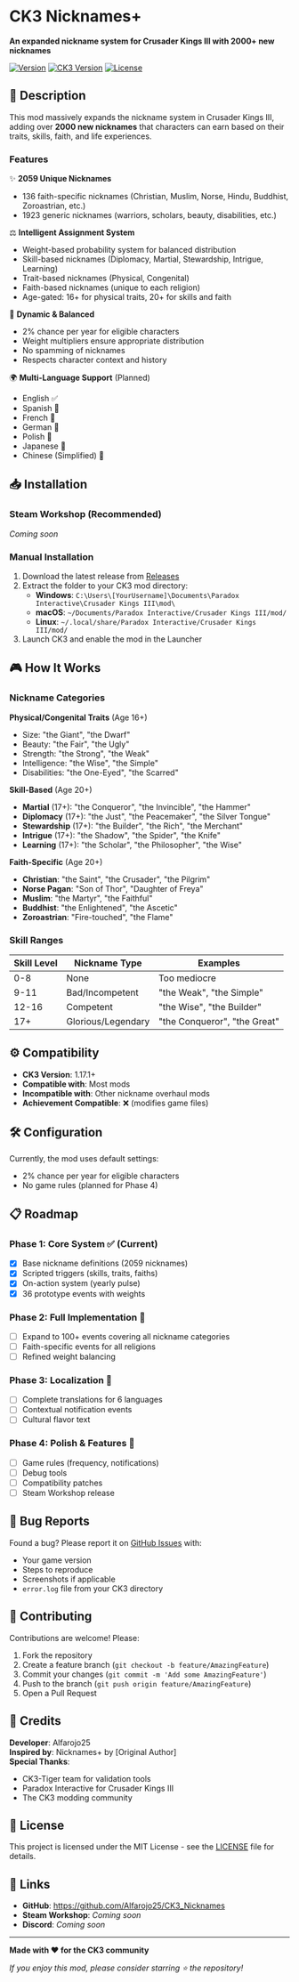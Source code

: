 # CK3 Nicknames+

**An expanded nickname system for Crusader Kings III with 2000+ new nicknames**

[![Version](https://img.shields.io/badge/version-1.0.0--alpha-orange.svg)](https://github.com/Alfarojo25/CK3_Nicknames)
[![CK3 Version](https://img.shields.io/badge/CK3-1.17.1-blue.svg)](https://store.steampowered.com/app/1158310/Crusader_Kings_III/)
[![License](https://img.shields.io/badge/license-MIT-green.svg)](LICENSE)

## 📖 Description

This mod massively expands the nickname system in Crusader Kings III, adding over **2000 new nicknames** that characters can earn based on their traits, skills, faith, and life experiences.

### Features

✨ **2059 Unique Nicknames**

- 136 faith-specific nicknames (Christian, Muslim, Norse, Hindu, Buddhist, Zoroastrian, etc.)
- 1923 generic nicknames (warriors, scholars, beauty, disabilities, etc.)

⚖️ **Intelligent Assignment System**

- Weight-based probability system for balanced distribution
- Skill-based nicknames (Diplomacy, Martial, Stewardship, Intrigue, Learning)
- Trait-based nicknames (Physical, Congenital)
- Faith-based nicknames (unique to each religion)
- Age-gated: 16+ for physical traits, 20+ for skills and faith

🎲 **Dynamic & Balanced**

- 2% chance per year for eligible characters
- Weight multipliers ensure appropriate distribution
- No spamming of nicknames
- Respects character context and history

🌍 **Multi-Language Support** (Planned)

- English ✅
- Spanish 🚧
- French 🚧
- German 🚧
- Polish 🚧
- Japanese 🚧
- Chinese (Simplified) 🚧

## 📥 Installation

### Steam Workshop (Recommended)

_Coming soon_

### Manual Installation

1. Download the latest release from [Releases](https://github.com/Alfarojo25/CK3_Nicknames/releases)
2. Extract the folder to your CK3 mod directory:
   - **Windows**: `C:\Users\[YourUsername]\Documents\Paradox Interactive\Crusader Kings III\mod\`
   - **macOS**: `~/Documents/Paradox Interactive/Crusader Kings III/mod/`
   - **Linux**: `~/.local/share/Paradox Interactive/Crusader Kings III/mod/`
3. Launch CK3 and enable the mod in the Launcher

## 🎮 How It Works

### Nickname Categories

**Physical/Congenital Traits** (Age 16+)

- Size: "the Giant", "the Dwarf"
- Beauty: "the Fair", "the Ugly"
- Strength: "the Strong", "the Weak"
- Intelligence: "the Wise", "the Simple"
- Disabilities: "the One-Eyed", "the Scarred"

**Skill-Based** (Age 20+)

- **Martial** (17+): "the Conqueror", "the Invincible", "the Hammer"
- **Diplomacy** (17+): "the Just", "the Peacemaker", "the Silver Tongue"
- **Stewardship** (17+): "the Builder", "the Rich", "the Merchant"
- **Intrigue** (17+): "the Shadow", "the Spider", "the Knife"
- **Learning** (17+): "the Scholar", "the Philosopher", "the Wise"

**Faith-Specific** (Age 20+)

- **Christian**: "the Saint", "the Crusader", "the Pilgrim"
- **Norse Pagan**: "Son of Thor", "Daughter of Freya"
- **Muslim**: "the Martyr", "the Faithful"
- **Buddhist**: "the Enlightened", "the Ascetic"
- **Zoroastrian**: "Fire-touched", "the Flame"

### Skill Ranges

| Skill Level | Nickname Type      | Examples                     |
| ----------- | ------------------ | ---------------------------- |
| 0-8         | None               | Too mediocre                 |
| 9-11        | Bad/Incompetent    | "the Weak", "the Simple"     |
| 12-16       | Competent          | "the Wise", "the Builder"    |
| 17+         | Glorious/Legendary | "the Conqueror", "the Great" |

## ⚙️ Compatibility

- **CK3 Version**: 1.17.1+
- **Compatible with**: Most mods
- **Incompatible with**: Other nickname overhaul mods
- **Achievement Compatible**: ❌ (modifies game files)

## 🛠️ Configuration

Currently, the mod uses default settings:

- 2% chance per year for eligible characters
- No game rules (planned for Phase 4)

## 📋 Roadmap

### Phase 1: Core System ✅ (Current)

- [x] Base nickname definitions (2059 nicknames)
- [x] Scripted triggers (skills, traits, faiths)
- [x] On-action system (yearly pulse)
- [x] 36 prototype events with weights

### Phase 2: Full Implementation 🚧

- [ ] Expand to 100+ events covering all nickname categories
- [ ] Faith-specific events for all religions
- [ ] Refined weight balancing

### Phase 3: Localization 📝

- [ ] Complete translations for 6 languages
- [ ] Contextual notification events
- [ ] Cultural flavor text

### Phase 4: Polish & Features 🎨

- [ ] Game rules (frequency, notifications)
- [ ] Debug tools
- [ ] Compatibility patches
- [ ] Steam Workshop release

## 🐛 Bug Reports

Found a bug? Please report it on [GitHub Issues](https://github.com/Alfarojo25/CK3_Nicknames/issues) with:

- Your game version
- Steps to reproduce
- Screenshots if applicable
- `error.log` file from your CK3 directory

## 🤝 Contributing

Contributions are welcome! Please:

1. Fork the repository
2. Create a feature branch (`git checkout -b feature/AmazingFeature`)
3. Commit your changes (`git commit -m 'Add some AmazingFeature'`)
4. Push to the branch (`git push origin feature/AmazingFeature`)
5. Open a Pull Request

## 📜 Credits

**Developer**: Alfarojo25  
**Inspired by**: Nicknames+ by [Original Author]  
**Special Thanks**:

- CK3-Tiger team for validation tools
- Paradox Interactive for Crusader Kings III
- The CK3 modding community

## 📄 License

This project is licensed under the MIT License - see the [LICENSE](LICENSE) file for details.

## 🔗 Links

- **GitHub**: https://github.com/Alfarojo25/CK3_Nicknames
- **Steam Workshop**: _Coming soon_
- **Discord**: _Coming soon_

---

**Made with ❤️ for the CK3 community**

_If you enjoy this mod, please consider starring ⭐ the repository!_
